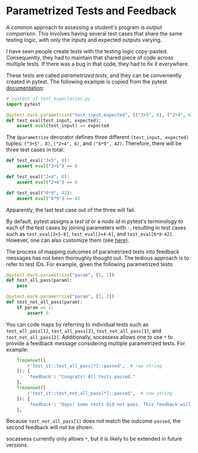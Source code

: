 # Parametrized Tests and Feedback

A common approach to assessing a student's program is _output comparison_. This
involves having several test cases that share the same testing logic, with only
the inputs and expected outputs varying.

I have seen people create tests with the testing logic copy-pasted.
Consequently, they had to maintain that shared piece of code across multiple
tests. If there was a bug in that code, they had to fix it everywhere.

These tests are called _parametrized tests_, and they can be conveniently
created in pytest. The following example is copied from the pytest
[documentation](<https://docs.pytest.org/en/7.1.x/how-to/parametrize.html#pytest-mark-parametrize-parametrizing-test-functions>):

```python
# content of test_expectation.py
import pytest

@pytest.mark.parametrize("test_input,expected", [("3+5", 8), ("2+4", 6), ("6*9", 42)])
def test_eval(test_input, expected):
    assert eval(test_input) == expected
```

The `@parametrize` decorator defines three different `(test_input, expected)`
tuples: `("3+5", 8)`, `("2+4", 6)`, and `("6*9", 42)`. Therefore, there will be
three test cases in total:

```python
def test_eval("3+5", 8):
    assert eval("3+5") == 8

def test_eval("2+4", 6):
    assert eval("2+4") == 6

def test_eval("6*9", 42):
    assert eval("6*9") == 42
```

Apparently, the last test case out of the three will fail.

By default, pytest assigns a _test id_ or a _node id_ in pytest's terminology to
each of the test cases by joining parameters with `-`, resulting in test cases
such as `test_eval[3+5-8]`, `test_eval[2+4-6]`, and `test_eval[6*9-42]`.
However, one can also customize them (see
[here](<https://docs.pytest.org/en/7.1.x/example/parametrize.html#different-options-for-test-ids>)).

The process of mapping outcomes of parametrized tests into feedback messages has
not been thoroughly thought out. The tedious approach is to refer to test IDs.
For example, given the following parametrized tests:

```python
@pytest.mark.parametrize("param", [1, 2])
def test_all_pass(param):
    pass

@pytest.mark.parametrize("param", [1, 2])
def test_not_all_pass(param):
    if param == 1:
        assert 0
```

You can code maps by referring to individual tests such as `test_all_pass[1]`,
`test_all_pass[2]`, `test_not_all_pass[1]`, and `test_not_all_pass[2]`.
Additionally, socassess allows one to use `*` to provide a feedback message
considering multiple parametrized tests. For example:

```python
    frozenset([
        r'test_it::test_all_pass[*]::passed',  # raw string
    ]): {
        'feedback': "Congrats! All tests passed."
    },
    frozenset([
        r'test_it::test_not_all_pass[*]::passed',  # raw string
    ]): {
        'feedback': "Oops! Some tests did not pass. This feedback will be shown only if all of them match 'passed'."
    },
```

Because `test_not_all_pass[1]` does not match the outcome `passed`, the second
feedback will not be shown.

socassess currently only allows `*`, but it is likely to be extended in future
versions.
